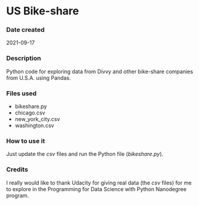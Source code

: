 # US Bike-share

### Date created

2021-09-17

### Description

Python code for exploring data from Divvy and other bike-share companies from U.S.A. using Pandas.

### Files used

- bikeshare.py
- chicago.csv
- new_york_city.csv
- washington.csv

### How to use it

Just update the _csv_ files and run the Python file (_bikeshare.py_).

### Credits

I really would like to thank Udacity for giving real data (the _csv_ files) for me to explore in the Programming for Data Science with Python Nanodegree program.